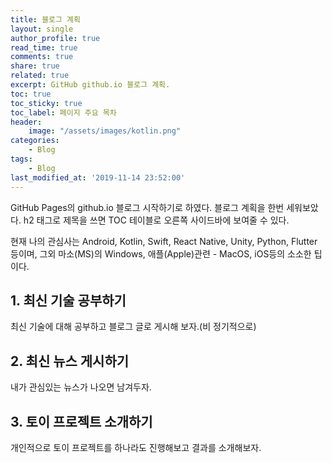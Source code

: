 ```yaml
---
title: 블로그 계획
layout: single
author_profile: true
read_time: true
comments: true
share: true
related: true
excerpt: GitHub github.io 블로그 계획.
toc: true
toc_sticky: true
toc_label: 페이지 주요 목차
header:
    image: "/assets/images/kotlin.png"
categories:
    - Blog
tags:
    - Blog
last_modified_at: '2019-11-14 23:52:00'
---
```


GitHub Pages의 github.io 블로그 시작하기로 하였다. 블로그 계획을 한번 세워보았다. h2 태그로 제목을 쓰면 TOC 테이블로 오른쪽 사이드바에 보여줄 수 있다.

현재 나의 관심사는
Android, Kotlin, Swift, React Native, Unity, Python, Flutter등이며,
그외 마소(MS)의 Windows, 애플(Apple)관련 - MacOS, iOS등의 소소한 팁이다.

## 1. 최신 기술 공부하기
최신 기술에 대해 공부하고 블로그 글로 게시해 보자.(비 정기적으로)

## 2. 최신 뉴스 게시하기
내가 관심있는 뉴스가 나오면 남겨두자.

## 3. 토이 프로젝트 소개하기
개인적으로 토이 프로젝트를 하나라도 진행해보고 결과를 소개해보자.
